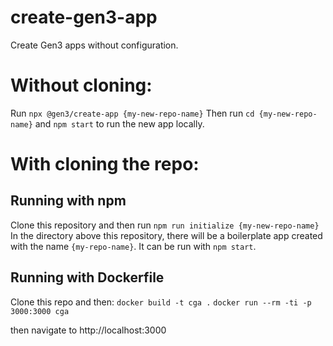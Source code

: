 # create-gen3-app
Create Gen3 apps without configuration.

# Without cloning:
Run `npx @gen3/create-app {my-new-repo-name}`
Then run `cd {my-new-repo-name}` and `npm start` to run the new app locally.

# With cloning the repo:
## Running with npm
Clone this repository and then run `npm run initialize {my-new-repo-name}`
In the directory above this repository, there will be a boilerplate app created with the name `{my-repo-name}`.
It can be run with `npm start`.

## Running with Dockerfile

Clone this repo and then:
`docker build -t cga .`
`docker run --rm -ti -p 3000:3000 cga`

then navigate to http://localhost:3000

